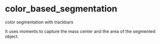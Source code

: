 # color_based_segmentation
color segmentation with trackbars

It uses moments to capture the mass center and the area of the segmented object.
